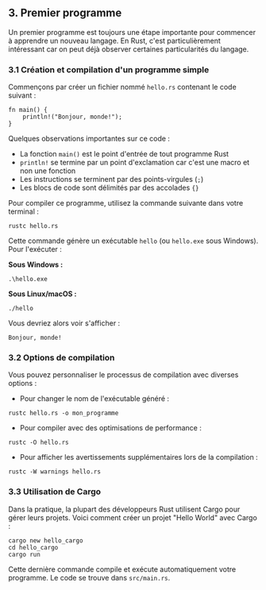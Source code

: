 ## 3\. Premier programme

Un premier programme est toujours une étape importante pour commencer à apprendre un nouveau langage. En Rust, c'est particulièrement intéressant car on peut déjà observer certaines particularités du langage.

### 3.1 Création et compilation d'un programme simple

Commençons par créer un fichier nommé `hello.rs` contenant le code suivant :

```
fn main() {
    println!("Bonjour, monde!");
}
```

Quelques observations importantes sur ce code :

- La fonction `main()` est le point d'entrée de tout programme Rust
- `println!` se termine par un point d'exclamation car c'est une macro et non une fonction
- Les instructions se terminent par des points-virgules (`;`)
- Les blocs de code sont délimités par des accolades `{}`

Pour compiler ce programme, utilisez la commande suivante dans votre terminal :

```
rustc hello.rs
```

Cette commande génère un exécutable `hello` (ou `hello.exe` sous Windows). Pour l'exécuter :

**Sous Windows :**

```
.\hello.exe
```

**Sous Linux/macOS :**

```
./hello
```

Vous devriez alors voir s'afficher :

```
Bonjour, monde!
```

### 3.2 Options de compilation

Vous pouvez personnaliser le processus de compilation avec diverses options :

- Pour changer le nom de l'exécutable généré :

```
rustc hello.rs -o mon_programme
```

- Pour compiler avec des optimisations de performance :

```
rustc -O hello.rs
```

- Pour afficher les avertissements supplémentaires lors de la compilation :

```
rustc -W warnings hello.rs
```

### 3.3 Utilisation de Cargo

Dans la pratique, la plupart des développeurs Rust utilisent Cargo pour gérer leurs projets. Voici comment créer un projet "Hello World" avec Cargo :

```
cargo new hello_cargo
cd hello_cargo
cargo run
```

Cette dernière commande compile et exécute automatiquement votre programme. Le code se trouve dans `src/main.rs`.
